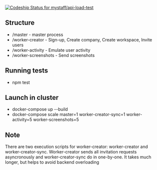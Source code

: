 [ ![Codeship Status for mystaff/api-load-test](https://codeship.com/projects/07ed0220-62c9-0134-f105-5657dd5154b0/status?branch=master)](https://codeship.com/projects/175161)

## Structure
- /master - master process
- /worker-creator - Sign-up, Create company, Create workspace, Invite users
- /worker-activity - Emulate user activity
- /worker-screenshots - Send screenshots

## Running tests
- npm test

## Launch in cluster
- docker-compose up --build
- docker-compose scale master=1 worker-creator-sync=1 worker-activity=5 worker-screenshots=5

## Note
There are two execution scripts for worker-creator: worker-creator and worker-creator-sync. Worker-creator sends all invitation requests asyncronously and worker-creator-sync do in one-by-one. It takes much longer, but helps to avoid backend overloading